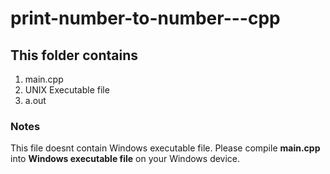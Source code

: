 # print-number-to-number---cpp

## This folder contains
  1. main.cpp
  2. UNIX Executable file
  3. a.out

### Notes
This file doesnt contain Windows executable file. Please compile **main.cpp** into **Windows executable file** on your Windows device. 
